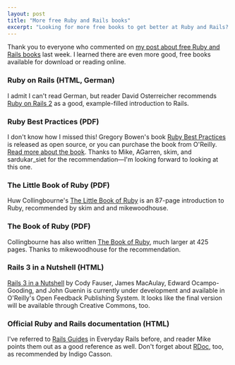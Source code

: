```yaml
---
layout: post
title: "More free Ruby and Rails books"
excerpt: "Looking for more free books to get better at Ruby and Rails? Here are six more titles for your digital bookshelf."
---
```


Thank you to everyone who commented on [my post about free Ruby and Rails books](http://everydayrails.com/2010/07/28/free-ruby-rails-books.html) last week. I learned there are even more good, free books available for download or reading online.

### Ruby on Rails (HTML, German)

I admit I can't read German, but reader David Osterreicher recommends [Ruby on Rails 2](http://openbook.galileocomputing.de/ruby_on_rails/) as a good, example-filled introduction to Rails.

### Ruby Best Practices (PDF)

I don't know how I missed this! Gregory Bowen's book [Ruby Best Practices](http://sandal.github.com/rbp-book/pdfs/rbp_1-0.pdf) is released as open source, or you can purchase the book from O'Reilly. [Read more about the book](http://rubybestpractices.com/). Thanks to Mike, AGarren, skim, and sardukar_siet for the recommendation&mdash;I'm looking forward to looking at this one.

### The Little Book of Ruby (PDF)

Huw Collingbourne's [The Little Book of Ruby](http://www.sapphiresteel.com/The-Little-Book-Of-Ruby) is an 87-page introduction to Ruby, recommended by skim and and mikewoodhouse.

### The Book of Ruby (PDF)

Collingbourne has also written [The Book of Ruby](http://www.sapphiresteel.com/The-Book-Of-Ruby), much larger at 425 pages. Thanks to mikewoodhouse for the recommendation.

### Rails 3 in a Nutshell (HTML)

[Rails 3 in a Nutshell](http://rails-nutshell.labs.oreilly.com/) by Cody Fauser, James MacAulay, Edward Ocampo-Gooding, and John Guenin is currently under development and available in O'Reilly's Open Feedback Publishing System. It looks like the final version will be available through Creative Commons, too.

### Official Ruby and Rails documentation (HTML)

I've referred to [Rails Guides](http://guides.rubyonrails.org/) in Everyday Rails before, and reader Mike points them out as a good reference as well. Don't forget about [RDoc](http://www.ruby-doc.org/), too, as recommended by Indigo Casson.
